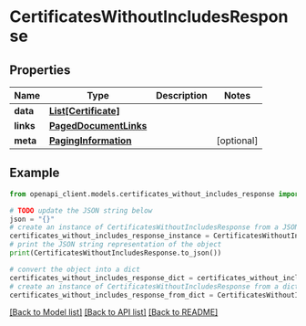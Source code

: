 # CertificatesWithoutIncludesResponse


## Properties

Name | Type | Description | Notes
------------ | ------------- | ------------- | -------------
**data** | [**List[Certificate]**](Certificate.md) |  | 
**links** | [**PagedDocumentLinks**](PagedDocumentLinks.md) |  | 
**meta** | [**PagingInformation**](PagingInformation.md) |  | [optional] 

## Example

```python
from openapi_client.models.certificates_without_includes_response import CertificatesWithoutIncludesResponse

# TODO update the JSON string below
json = "{}"
# create an instance of CertificatesWithoutIncludesResponse from a JSON string
certificates_without_includes_response_instance = CertificatesWithoutIncludesResponse.from_json(json)
# print the JSON string representation of the object
print(CertificatesWithoutIncludesResponse.to_json())

# convert the object into a dict
certificates_without_includes_response_dict = certificates_without_includes_response_instance.to_dict()
# create an instance of CertificatesWithoutIncludesResponse from a dict
certificates_without_includes_response_from_dict = CertificatesWithoutIncludesResponse.from_dict(certificates_without_includes_response_dict)
```
[[Back to Model list]](../README.md#documentation-for-models) [[Back to API list]](../README.md#documentation-for-api-endpoints) [[Back to README]](../README.md)


